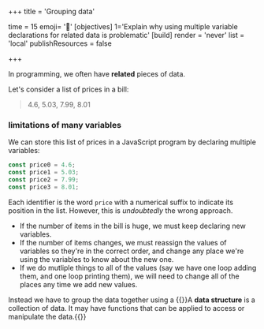 +++
title = 'Grouping data'

time = 15
emoji= '💾'
[objectives]
    1='Explain why using multiple variable declarations for related data is problematic'
[build]
  render = 'never'
  list = 'local'
  publishResources = false

+++

In programming, we often have **related** pieces of data.

Let's consider a list of prices in a bill:

> 4.6, 5.03, 7.99, 8.01

### limitations of many variables

We can store this list of prices in a JavaScript program by declaring multiple variables:

```js
const price0 = 4.6;
const price1 = 5.03;
const price2 = 7.99;
const price3 = 8.01;
```

Each identifier is the word `price` with a numerical suffix to indicate its position in the list. However, this is _undoubtedly_ the wrong approach.

- If the number of items in the bill is huge, we must keep declaring new variables.
- If the number of items changes, we must reassign the values of variables so they're in the correct order, and change any place we're using the variables to know about the new one.
- If we do mutliple things to all of the values (say we have one loop adding them, and one loop printing them), we will need to change all of the places any time we add new values.

Instead we have to group the data together using a {{<tooltip title="data structure">}}A **data structure** is a collection of data. It may have functions that can be applied to access or manipulate the data.{{</tooltip>}}
